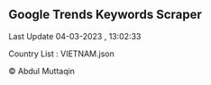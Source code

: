 

## Google Trends Keywords Scraper 
 
Last Update 04-03-2023 , 13:02:33

Country List :
VIETNAM.json



© Abdul Muttaqin 
